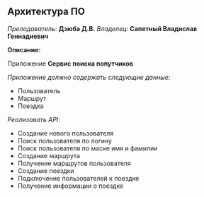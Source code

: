 ## Архитектура ПО
*Преподаватель*: **Дзюба Д.В.**
*Владелец*: **Сапетный Владислав Геннадиевич**

**Описание:**

Приложение **Сервис поиска попутчиков**

*Приложение должно содержать следующие данные*:
- Пользователь
- Маршрут
- Поездка

*Реализовать API*:
-	Создание нового пользователя
-	Поиск пользователя по логину
-	Поиск пользователя по маске имя и фамилии
-	Создание маршрута
-	Получение маршрутов пользователя
-	Создание поездки
-	Подключение пользователей к поездке
-	Получение информации о поездке